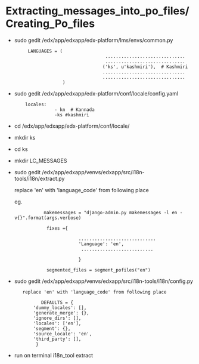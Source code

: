  Extracting_messages_into_po_files/Creating_Po_files
=====================================================

* sudo gedit  /edx/app/edxapp/edx-platform/lms/envs/common.py

           LANGUAGES = (
                                        ..............................
                                        ..............................
                                       ('ks', u'kashmiri'),  # Kashmiri
                                       ...............................
                                       ...............................
                        )
                                        

* sudo gedit   /edx/app/edxapp/edx-platform/conf/locale/config.yaml
     

          locales:
                     - kn  # Kannada 
                     -ks #kashmiri

* cd  /edx/app/edxapp/edx-platform/conf/locale/
* mkdir ks
* cd ks 
* mkdir LC_MESSAGES
* sudo gedit /edx/app/edxapp/venvs/edxapp/src/i18n-tools/i18n/extract.py


   replace 'en' with 'language_code' from following place 
   
   eg.
   
                 makemessages = "django-admin.py makemessages -l en -v{}".format(args.verbose)
                 
                  fixes ={
                 
                              .............................
                              'Language': 'en',
                               ...........................
                 
                              }
                 
                  segmented_files = segment_pofiles("en")               
 


     
* sudo gedit  /edx/app/edxapp/venvs/edxapp/src/i18n-tools/i18n/config.py

         replace 'en' with 'language_code' from following place 

                DEFAULTS = { 
             'dummy_locales': [], 
             'generate_merge': {}, 
             'ignore_dirs': [], 
             'locales': ['en'], 
             'segment': {}, 
             'source_locale': 'en', 
             'third_party': [], 
              } 
       

* run on terminal
   i18n_tool extract

